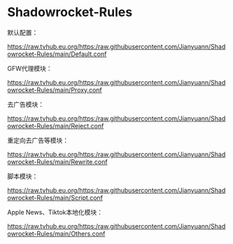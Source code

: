 # Shadowrocket-Rules


默认配置：

https://raw.tvhub.eu.org/https:/raw.githubusercontent.com/Jianyuann/Shadowrocket-Rules/main/Default.conf

GFW代理模块：

https://raw.tvhub.eu.org/https:/raw.githubusercontent.com/Jianyuann/Shadowrocket-Rules/main/Proxy.conf

去广告模块：

https://raw.tvhub.eu.org/https:/raw.githubusercontent.com/Jianyuann/Shadowrocket-Rules/main/Reject.conf

重定向去广告等模块：

https://raw.tvhub.eu.org/https:/raw.githubusercontent.com/Jianyuann/Shadowrocket-Rules/main/Rewrite.conf

脚本模块：

https://raw.tvhub.eu.org/https:/raw.githubusercontent.com/Jianyuann/Shadowrocket-Rules/main/Script.conf

Apple News、Tiktok本地化模块：

https://raw.tvhub.eu.org/https:/raw.githubusercontent.com/Jianyuann/Shadowrocket-Rules/main/Others.conf
